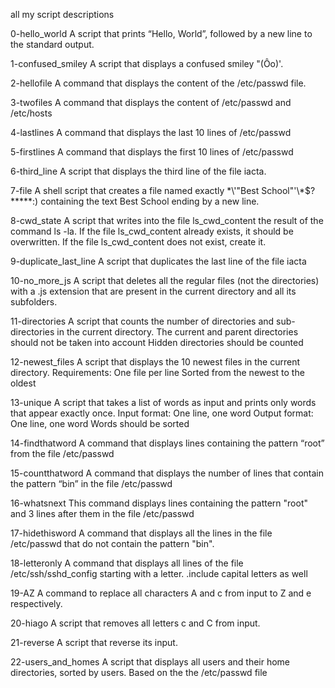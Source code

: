 all my script descriptions

0-hello_world 
A script that prints “Hello, World”, followed by a new line to the standard output.

1-confused_smiley
A script that displays a confused smiley "(Ôo)'.

2-hellofile
A command that displays the content of the /etc/passwd file.

3-twofiles
A command that displays the content of /etc/passwd and /etc/hosts

4-lastlines
A command that displays the last 10 lines of /etc/passwd

5-firstlines
A command that displays the first 10 lines of /etc/passwd

6-third_line
A script that displays the third line of the file iacta.

7-file
A shell script that creates a file named exactly \*\\'"Best School"\'\\*$\?\*\*\*\*\*:) containing the text Best School ending by a new line.

8-cwd_state
A script that writes into the file ls_cwd_content the result of the command ls -la. If the file ls_cwd_content already exists, it should be overwritten. If the file ls_cwd_content does not exist, create it.

9-duplicate_last_line
A script that duplicates the last line of the file iacta

10-no_more_js
A script that deletes all the regular files (not the directories) with a .js extension that are present in the current directory and all its subfolders.

11-directories
A script that counts the number of directories and sub-directories in the current directory.
The current and parent directories should not be taken into account
Hidden directories should be counted

12-newest_files
A script that displays the 10 newest files in the current directory.
Requirements:
One file per line
Sorted from the newest to the oldest

13-unique
A script that takes a list of words as input and prints only words that appear exactly once.
Input format: One line, one word
Output format: One line, one word
Words should be sorted

14-findthatword
A command that displays lines containing the pattern “root” from the file /etc/passwd

15-countthatword
A command that displays the number of lines that contain the pattern “bin” in the file /etc/passwd

16-whatsnext
This command displays lines containing the pattern "root" and 3 lines after them in the file /etc/passwd

17-hidethisword
A command that displays all the lines in the file /etc/passwd that do not contain the pattern "bin".

18-letteronly
A command that displays all lines of the file /etc/ssh/sshd_config starting with a letter.
.include capital letters as well

19-AZ
A command to replace all characters A and c from input to Z and e respectively.

20-hiago
A script that removes all letters c and C from input.

21-reverse
A script that reverse its input.

22-users_and_homes
A script that displays all users and their home directories, sorted by users.
Based on the the /etc/passwd file



